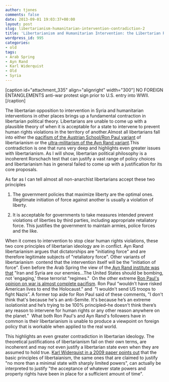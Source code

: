 ```yaml
---
author: tjones
comments: false
date: 2013-09-01 19:03:37+00:00
layout: post
slug: libertarianism-humanitarian-intervention-contradiction-2
title: 'Libertarianism and Humanitarian Intervention: the Libertarian Rorschach Test'
wordpress_id: 995
categories:
- old
tags:
- Arab Spring
- Ayn Rand
- Karl Widerquist
- Old
- Syria
---
```


[caption id="attachment_335" align="alignright" width="300"][](http://commons.wikimedia.org/wiki/File:Noentanglements.jpg) NO FOREIGN ENTANGLEMENTS anti-war protest sign prior to U.S. entry into WWII.[/caption]

The libertarian opposition to intervention in Syria and humanitarian interventions in other places brings up a fundamental contraction in libertarian political theory. Libertarians are unable to come up with a plausible theory of when it is acceptable for a state to intervene to prevent human rights violations in the territory of another.Almost all libertarians fall into either the [pacifism of ](http://thespeechatimeforchoosing.wordpress.com/2012/01/01/ron-paul-i-wouldnt-have-sent-troops-to-fight-nazis-and-save-jews-israel-shouldnt-exist/)[the Austrian School/Ron Paul variant](http://thespeechatimeforchoosing.wordpress.com/2012/01/01/ron-paul-i-wouldnt-have-sent-troops-to-fight-nazis-and-save-jews-israel-shouldnt-exist/) of libertarianism or the [ultra-militarism of the Ayn Rand variant](http://www.aynrand.org/site/News2?page=NewsArticle&id=15537&news_iv_ctrl=1223).This contradiction is one that runs very deep and highlights even greater issues with libertarianism. As I will show, libertarian political philosophy is a incoherent Rorschach test that can justify a vast range of policy choices and libertarianism has in general failed to come up with a justification for its core proposals.

As far as I can tell almost all non-anarchist libertarians accept these two principles



 
    
  1. The government policies that maximize liberty are the optimal ones. Illegitimate initiation of force against another is usually a violation of liberty.

    
  2. It is acceptable for governments to take measures intended prevent violations of liberties by third parties, including appropriate retaliatory force. This justifies the government to maintain armies, police forces and the like.



When it comes to intervention to stop clear human rights violations, these two core principles of libertarian ideology are in conflict. Ayn Rand libertarianism argues that dictatorships are "initiating force" and are therefore legitimate subjects of "retaliatory force". Other variants of libertarianism  contend that the intervention itself will be the "initiation of force". Even before the Arab Spring the view of the[ Ayn Rand institute was that](http://www.aynrand.org/site/News2?page=NewsArticle&id=13659&news_iv_ctrl=1221) "Iran and Syria are our enemies...The United States should be bombing, not 'engaging,' these terrorist "regimes."  On the other extreme [Ron Paul's opinion on war is almost complete pacifism](http://www.ynetnews.com/articles/0,7340,L-4167841,00.html). Ron Paul “wouldn’t have risked American lives to end the Holocaust." and  "I wouldn't send US troops to fight Nazis”. A former top aide for Ron Paul said of these comments, "I don't think that's because he's an anti-Semite. It's because he’s an extreme isolationist and he’s trying to be 100% principled–he doesn't think there’s any reason to intervene for human rights or any other reason anywhere on the planet."  What both Ron Paul's and Ayn Rand's followers have in common is their libertarianism is unable to produce a viewpoint on foreign policy that is workable when applied to the real world.

This highlights an even greater contradiction in libertarian ideology. The theoretical justifications of libertarianism fail on their own terms, are incoherent and may not even justify a libertarian state even when they are assumed to hold true. [Karl Widerquist in a 2009 paper points out](http://ppe.sagepub.com/content/8/1/43.abstract) that the basic principles of libertaianism, the same ones that are claimed to justify "no more than a minimal state with sharply limited powers", can actually be interpreted to justify "the acceptance of whatever state powers and property rights have been in place for a sufficient amount of time".
